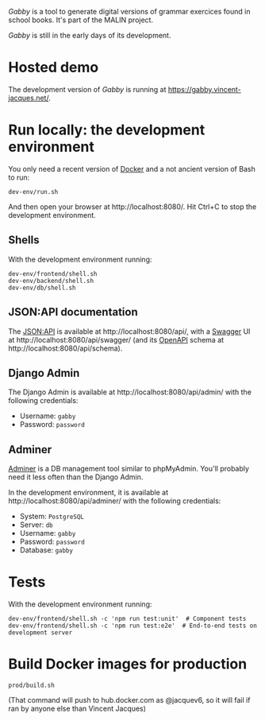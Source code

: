 *Gabby* is a tool to generate digital versions of grammar exercices found in school books.
It's part of the MALIN project.

*Gabby* is still in the early days of its development.

# Hosted demo

The development version of *Gabby* is running at https://gabby.vincent-jacques.net/.

# Run locally: the development environment

You only need a recent version of [Docker](https://www.docker.com/) and a not ancient version of Bash to run:

    dev-env/run.sh

And then open your browser at http://localhost:8080/.
Hit Ctrl+C to stop the development environment.

## Shells

With the development environment running:

    dev-env/frontend/shell.sh
    dev-env/backend/shell.sh
    dev-env/db/shell.sh

## JSON:API documentation

The [JSON:API](https://jsonapi.org/) is available at http://localhost:8080/api/, with a [Swagger](https://swagger.io/) UI at http://localhost:8080/api/swagger/ (and its [OpenAPI](https://www.openapis.org/) schema at http://localhost:8080/api/schema).

## Django Admin

The Django Admin is available at http://localhost:8080/api/admin/ with the following credentials:

- Username: `gabby`
- Password: `password`

## Adminer

[Adminer](https://www.adminer.org/) is a DB management tool similar to phpMyAdmin.
You'll probably need it less often than the Django Admin.

In the development environment, it is available at http://localhost:8080/api/adminer/ with the following credentials:

- System: `PostgreSQL`
- Server: `db`
- Username: `gabby`
- Password: `password`
- Database: `gabby`

# Tests

With the development environment running:

    dev-env/frontend/shell.sh -c 'npm run test:unit'  # Component tests
    dev-env/frontend/shell.sh -c 'npm run test:e2e'  # End-to-end tests on development server

# Build Docker images for production

    prod/build.sh

(That command will push to hub.docker.com as @jacquev6, so it will fail if ran by anyone else than Vincent Jacques)
